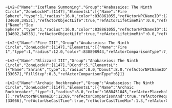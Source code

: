 ```~Lv2~{"Name":"Rear/Front Combination","Group":"Anabaseios: The Ninth Circle","ZoneLockH":[1147],"ElementsL":[{"Name":"Rear Combination","type":3,"refY":-25.0,"radius":25.0,"color":1677721855,"refActorNPCNameID":12369,"refActorRequireCast":true,"refActorCastId":[33097,33098],"refActorCastTimeMax":225.40001,"refActorUseOvercast":true,"refActorComparisonType":6,"includeRotation":true},{"Name":"Front Combination","type":3,"refY":25.0,"radius":25.0,"color":1677721855,"refActorNPCNameID":12369,"refActorRequireCast":true,"refActorCastId":[33095,33069],"refActorComparisonType":6,"includeRotation":true,"Filled":true}]}
```
```
~Lv2~{"Name":"Iceflame Summoning","Group":"Anabaseios: The Ninth Circle","ZoneLockH":[1147],"ElementsL":[{"Name":"Fire Sphere","type":1,"radius":16.0,"color":838861055,"refActorNPCNameID":12449,"refActorRequireCast":true,"refActorCastId":[34600,34531],"refActorObjectLife":true,"refActorLifetimeMin":0.0,"refActorLifetimeMax":10.0,"refActorComparisonType":6,"Filled":true},{"Name":"Ice Sphere","type":1,"radius":16.0,"color":838861055,"refActorNPCNameID":12450,"refActorRequireCast":true,"refActorCastId":[34602,34533],"refActorObjectLife":true,"refActorLifetimeMin":0.0,"refActorLifetimeMax":10.0,"refActorComparisonType":6,"Filled":true}]}
```
```
~Lv2~{"Name":"Fire III","Group":"Anabaseios: The Ninth Circle","ZoneLockH":[1147],"ElementsL":[{"Name":"Fire 1","type":1,"radius":12.0,"color":838898943,"refActorComparisonType":7,"onlyVisible":true,"Filled":true,"refActorVFXPath":"vfx/lockon/eff/n5r9_lockon02g.avfx","refActorVFXMax":8028}]}
```
```
~Lv2~{"Name":"Blizzard III","Group":"Anabaseios: The Ninth Circle","ZoneLockH":[1147],"DCond":5,"ElementsL":[{"Name":"Shrink","type":1,"radius":8.0,"Donut":8.0,"refActorNPCNameID":12369,"refActorRequireCast":true,"refActorCastId":[33057],"FillStep":0.3,"refActorComparisonType":6}]}
```
```
~Lv2~{"Name":"Archaic Rockbreaker","Group":"Anabaseios: The Ninth Circle","ZoneLockH":[1147],"ElementsL":[{"Name":"Archaic Rockbreaker","type":1,"radius":8.0,"color":1680451045,"refActorPlaceholder":[],"refActorNPCNameID":12369,"refActorComparisonAnd":true,"refActorRequireCast":true,"refActorCastId":[33066],"refActorUseCastTime":true,"refActorCastTimeMin":1.3,"refActorCastTimeMax":6.7,"refActorComparisonType":6,"Filled":true}]}
```

